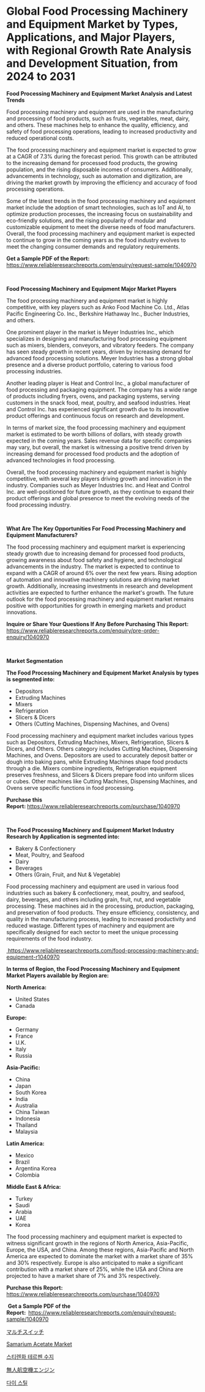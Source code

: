 <p><h1>Global Food Processing Machinery and Equipment Market by Types, Applications, and Major Players, with Regional Growth Rate Analysis and Development Situation, from 2024 to 2031</h1></p><p><strong>Food Processing Machinery and Equipment Market Analysis and Latest Trends</strong></p>
<p><p>Food processing machinery and equipment are used in the manufacturing and processing of food products, such as fruits, vegetables, meat, dairy, and others. These machines help to enhance the quality, efficiency, and safety of food processing operations, leading to increased productivity and reduced operational costs.</p><p>The food processing machinery and equipment market is expected to grow at a CAGR of 7.3% during the forecast period. This growth can be attributed to the increasing demand for processed food products, the growing population, and the rising disposable incomes of consumers. Additionally, advancements in technology, such as automation and digitization, are driving the market growth by improving the efficiency and accuracy of food processing operations.</p><p>Some of the latest trends in the food processing machinery and equipment market include the adoption of smart technologies, such as IoT and AI, to optimize production processes, the increasing focus on sustainability and eco-friendly solutions, and the rising popularity of modular and customizable equipment to meet the diverse needs of food manufacturers. Overall, the food processing machinery and equipment market is expected to continue to grow in the coming years as the food industry evolves to meet the changing consumer demands and regulatory requirements.</p></p>
<p><strong>Get a Sample PDF of the Report:&nbsp;</strong> <a href="https://www.reliableresearchreports.com/enquiry/request-sample/1040970">https://www.reliableresearchreports.com/enquiry/request-sample/1040970</a></p>
<p>&nbsp;</p>
<p><strong>Food Processing Machinery and Equipment Major Market Players</strong></p>
<p><p>The food processing machinery and equipment market is highly competitive, with key players such as Anko Food Machine Co. Ltd., Atlas Pacific Engineering Co. Inc., Berkshire Hathaway Inc., Bucher Industries, and others. </p><p>One prominent player in the market is Meyer Industries Inc., which specializes in designing and manufacturing food processing equipment such as mixers, blenders, conveyors, and vibratory feeders. The company has seen steady growth in recent years, driven by increasing demand for advanced food processing solutions. Meyer Industries has a strong global presence and a diverse product portfolio, catering to various food processing industries.</p><p>Another leading player is Heat and Control Inc., a global manufacturer of food processing and packaging equipment. The company has a wide range of products including fryers, ovens, and packaging systems, serving customers in the snack food, meat, poultry, and seafood industries. Heat and Control Inc. has experienced significant growth due to its innovative product offerings and continuous focus on research and development.</p><p>In terms of market size, the food processing machinery and equipment market is estimated to be worth billions of dollars, with steady growth expected in the coming years. Sales revenue data for specific companies may vary, but overall, the market is witnessing a positive trend driven by increasing demand for processed food products and the adoption of advanced technologies in food processing.</p><p>Overall, the food processing machinery and equipment market is highly competitive, with several key players driving growth and innovation in the industry. Companies such as Meyer Industries Inc. and Heat and Control Inc. are well-positioned for future growth, as they continue to expand their product offerings and global presence to meet the evolving needs of the food processing industry.</p></p>
<p>&nbsp;</p>
<p><strong>What Are The Key Opportunities For Food Processing Machinery and Equipment Manufacturers?</strong></p>
<p><p>The food processing machinery and equipment market is experiencing steady growth due to increasing demand for processed food products, growing awareness about food safety and hygiene, and technological advancements in the industry. The market is expected to continue to expand with a CAGR of around 6% over the next few years. Rising adoption of automation and innovative machinery solutions are driving market growth. Additionally, increasing investments in research and development activities are expected to further enhance the market's growth. The future outlook for the food processing machinery and equipment market remains positive with opportunities for growth in emerging markets and product innovations.</p></p>
<p><strong>Inquire or Share Your Questions If Any Before Purchasing This Report:</strong> <a href="https://www.reliableresearchreports.com/enquiry/pre-order-enquiry/1040970">https://www.reliableresearchreports.com/enquiry/pre-order-enquiry/1040970</a></p>
<p>&nbsp;</p>
<p><strong>Market Segmentation</strong></p>
<p><strong>The Food Processing Machinery and Equipment Market Analysis by types is segmented into:</strong></p>
<p><ul><li>Depositors</li><li>Extruding Machines</li><li>Mixers</li><li>Refrigeration</li><li>Slicers & Dicers</li><li>Others (Cutting Machines, Dispensing Machines, and Ovens)</li></ul></p>
<p><p>Food processing machinery and equipment market includes various types such as Depositors, Extruding Machines, Mixers, Refrigeration, Slicers & Dicers, and Others. Others category includes Cutting Machines, Dispensing Machines, and Ovens. Depositors are used to accurately deposit batter or dough into baking pans, while Extruding Machines shape food products through a die. Mixers combine ingredients, Refrigeration equipment preserves freshness, and Slicers & Dicers prepare food into uniform slices or cubes. Other machines like Cutting Machines, Dispensing Machines, and Ovens serve specific functions in food processing.</p></p>
<p><strong>Purchase this Report:&nbsp;</strong><a href="https://www.reliableresearchreports.com/purchase/1040970">https://www.reliableresearchreports.com/purchase/1040970</a></p>
<p>&nbsp;</p>
<p><strong>The Food Processing Machinery and Equipment Market Industry Research by Application is segmented into:</strong></p>
<p><ul><li>Bakery & Confectionery</li><li>Meat, Poultry, and Seafood</li><li>Dairy</li><li>Beverages</li><li>Others (Grain, Fruit, and Nut & Vegetable)</li></ul></p>
<p><p>Food processing machinery and equipment are used in various food industries such as bakery & confectionery, meat, poultry, and seafood, dairy, beverages, and others including grain, fruit, nut, and vegetable processing. These machines aid in the processing, production, packaging, and preservation of food products. They ensure efficiency, consistency, and quality in the manufacturing process, leading to increased productivity and reduced wastage. Different types of machinery and equipment are specifically designed for each sector to meet the unique processing requirements of the food industry.</p></p>
<p><a href="https://www.reliableresearchreports.com/food-processing-machinery-and-equipment-r1040970">&nbsp;https://www.reliableresearchreports.com/food-processing-machinery-and-equipment-r1040970</a></p>
<p><strong>In terms of Region, the Food Processing Machinery and Equipment Market Players available by Region are:</strong></p>
<p>
    <p> <strong> North America: </strong>
        <ul>
            <li>United States</li>
            <li>Canada</li>
        </ul>
        </p> 
    <p> <strong> Europe: </strong>
        <ul>
            <li>Germany</li>
            <li>France</li>
            <li>U.K.</li>
            <li>Italy</li>
            <li>Russia</li>
        </ul>
        </p> 
    <p> <strong> Asia-Pacific: </strong>
        <ul>
            <li>China</li>
            <li>Japan</li>
            <li>South Korea</li>
            <li>India</li>
            <li>Australia</li>
            <li>China Taiwan</li>
            <li>Indonesia</li>
            <li>Thailand</li>
            <li>Malaysia</li>
        </ul>
        </p> 
    <p> <strong> Latin America: </strong>
        <ul>
            <li>Mexico</li>
            <li>Brazil</li>
            <li>Argentina Korea</li>
            <li>Colombia</li>
        </ul>
        </p> 
    <p> <strong> Middle East & Africa: </strong>
        <ul>
            <li>Turkey</li>
            <li>Saudi</li>
            <li>Arabia</li>
            <li>UAE</li>
            <li>Korea</li>
        </ul>
    </p>
    </p>
<p><p>The food processing machinery and equipment market is expected to witness significant growth in the regions of North America, Asia-Pacific, Europe, the USA, and China. Among these regions, Asia-Pacific and North America are expected to dominate the market with a market share of 35% and 30% respectively. Europe is also anticipated to make a significant contribution with a market share of 25%, while the USA and China are projected to have a market share of 7% and 3% respectively.</p></p>
<p><strong>Purchase this Report: </strong><a href="https://www.reliableresearchreports.com/purchase/1040970">https://www.reliableresearchreports.com/purchase/1040970</a></p>
<p>&nbsp;<strong>Get a Sample PDF of the Report:&nbsp;&nbsp;</strong><a href="https://www.reliableresearchreports.com/enquiry/request-sample/1040970">https://www.reliableresearchreports.com/enquiry/request-sample/1040970</a></p>
<p><strong></strong></p>
<p><p><a href="https://medium.com/@kamdeall7845/%E3%83%9E%E3%83%AB%E3%83%81%E3%82%B9%E3%82%A4%E3%83%83%E3%83%81%E5%B8%82%E5%A0%B4%E8%AA%BF%E6%9F%BB%E3%83%AC%E3%83%9D%E3%83%BC%E3%83%88-%E3%81%9D%E3%81%AE%E6%AD%B4%E5%8F%B2%E3%81%A8%E4%BA%88%E6%B8%AC-2024%E5%B9%B4%E3%81%8B%E3%82%892031%E5%B9%B4%E3%81%BE%E3%81%A7-6f78016fc459">マルチスイッチ</a></p><p><a href="https://www.linkedin.com/pulse/samarium-acetate-market-size-global-industry-overview-segmentation-yt53e?trackingId=IX34fuzkgjKBrNzFcXiieg%3D%3D">Samarium Acetate Market</a></p><p><a href="https://medium.com/@mehereenadusoye/%EC%8A%A4%ED%8B%B0%EB%A0%88%EB%82%98-%ED%85%8C%EB%A5%B4%ED%8E%9C-%EC%88%98%EC%A7%80-%EC%8B%9C%EC%9E%A5-%EC%9C%A0%ED%98%95-%EC%9D%91%EC%9A%A9-%EB%B0%8F-%EC%A7%80%EB%A6%AC%EB%B3%84-%EC%A2%85%ED%95%A9-%ED%8F%89%EA%B0%80-c587f90eac78">스티렌화 테르펜 수지</a></p><p><a href="https://medium.com/@jewelardner5656/uav%E3%82%A8%E3%83%B3%E3%82%B8%E3%83%B3%E5%B8%82%E5%A0%B4-%E5%B8%82%E5%A0%B4cagr-%E5%B8%82%E5%A0%B4%E5%8B%95%E5%90%91-%E3%81%8A%E3%82%88%E3%81%B3%E6%88%90%E9%95%B7%E6%88%A6%E7%95%A5%E3%81%AB%E9%96%A2%E3%81%99%E3%82%8Binsights-4d4e8c144bec">無人航空機エンジン</a></p><p><a href="https://medium.com/@flower89678/%EB%8B%A4%EC%9D%B4-%EC%8A%A4%ED%8B%B8-%EC%8B%9C%EC%9E%A5-%EB%B6%84%EC%84%9D-%EB%B0%8F-%EA%B7%9C%EB%AA%A8%EB%8A%94-2024%EB%85%84%EB%B6%80%ED%84%B0-2031%EB%85%84%EA%B9%8C%EC%A7%80-%EC%98%88%EC%B8%A1%EB%90%A9%EB%8B%88%EB%8B%A4-05ff05fbab62">다이 스틸</a></p></p>